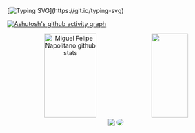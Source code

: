 

[![Typing SVG](https://readme-typing-svg.herokuapp.com/?color=0DF205&size=35&center=true&vCenter=true&width=1000&lines=Hello!;Very+welcome+to+my+Github+page!;Feel+free!)](https://git.io/typing-svg)

[![Ashutosh's github activity graph](https://github-readme-activity-graph.cyclic.app/graph?username=Miguelnapolitano&bg_color=010a01&color=078c03&line=065b13&point=0df205&area=true&hide_border=true)](https://github.com/ashutosh00710/github-readme-activity-graph)

<div align="center">  
  <img width="49%" height="195px" src="https://github-readme-stats.vercel.app/api?username=Miguelnapolitano&show_icons=true&count_private=true&hide_border=true&title_color=0DF205&icon_color=0DF205&text_color=038C3E&bg_color=0d1117" alt="Miguel Felipe Napolitano github stats" /> 
  <img width="41%" height="195px" src="https://github-readme-stats.vercel.app/api/top-langs/?username=Miguelnapolitano&layout=compact&hide_border=true&title_color=0DF205&text_color=038C3E&bg_color=0d1117" />
</div>

<div align="center"> 
<a href = "mailto:miguel.napolitano@live.com"> <img src="https://img.shields.io/badge/Microsoft_Outlook-0078D4?style=for-the-badge&logo=microsoft-outlook&logoColor=white" target="_blank"></a>
<a href="https://www.linkedin.com/in/miguel-felipe-napolitano-70407776/" target="_blank"><img src="https://img.shields.io/badge/-LinkedIn-%230077B5?style=for-the-badge&logo=linkedin&logoColor=white" style="border-radius: 30px" target="_blank"></a> 
 </div>
